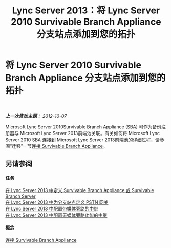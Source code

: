 ﻿---
title: Lync Server 2013：将 Lync Server 2010 Survivable Branch Appliance 分支站点添加到您的拓扑
TOCTitle: 将 Lync Server 2010 Survivable Branch Appliance 分支站点添加到您的拓扑
ms:assetid: 2920d66e-6e1f-4f7f-89d8-510f004ac4c3
ms:mtpsurl: https://technet.microsoft.com/zh-cn/library/JJ688004(v=OCS.15)
ms:contentKeyID: 49888354
ms.date: 05/19/2016
mtps_version: v=OCS.15
ms.translationtype: HT
---

# 将 Lync Server 2010 Survivable Branch Appliance 分支站点添加到您的拓扑

 

_**上一次修改主题：** 2012-10-07_

Microsoft Lync Server 2010Survivable Branch Appliance (SBA) 可作为备份注册器与 Microsoft Lync Server 2013前端池关联。有关如何将 Microsoft Lync Server 2010 SBA 连接到 Microsoft Lync Server 2013前端池的详细过程，请参阅“迁移”一节[连接 Survivable Branch Appliance](connect-a-survivable-branch-appliance.md)。

## 另请参阅

#### 任务

[在 Lync Server 2013 中定义 Survivable Branch Appliance 或 Survivable Branch Server](lync-server-2013-define-a-survivable-branch-appliance-or-server.md)  
[在 Lync Server 2013 中为分支站点定义 PSTN 网关](lync-server-2013-define-a-pstn-gateway-for-a-branch-site.md)  
[在 Lync Server 2013 中配置带媒体旁路的中继](lync-server-2013-configure-a-trunk-with-media-bypass.md)  
[在 Lync Server 2013 中配置无媒体旁路功能的中继](lync-server-2013-configure-a-trunk-without-media-bypass.md)  

#### 概念

[连接 Survivable Branch Appliance](connect-a-survivable-branch-appliance.md)

